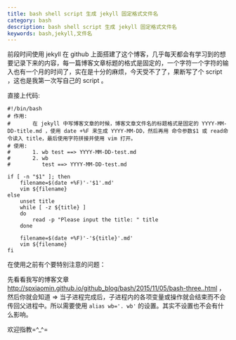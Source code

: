 ```yaml
---
title: bash shell script 生成 jekyll 固定格式文件名
category: bash
description: bash shell script 生成 jekyll 固定格式文件名 
keywords: bash,jekyll,文件名
---
```


前段时间使用 jekyll 在 github 上面搭建了这个博客，几乎每天都会有学习到的想要记录下来的内容，每一篇博客文章标题的格式是固定的，一个字符一个字符的输入也有一个月的时间了，实在是十分的麻烦，今天受不了了，果断写了个 script ，这也是我第一次写自己的 script 。

直接上代码:

    #!/bin/bash
    # 作用:
    #       在 jekyll 中写博客文章的时候，博客文章文件名的标题格式是固定的 YYYY-MM-DD-title.md ，使用 date +%F 来生成 YYYY-MM-DD，然后再用 命令参数$1 或 read命令读入 title，最后使用字符拼接并使用 vim 打开。
    # 使用:
    #       1. wb test ==> YYYY-MM-DD-test.md
    #       2. wb
    #          test ==> YYYY-MM-DD-test.md

    if [ -n "$1" ]; then
        filename=$(date +%F)'-'$1'.md'
        vim ${filename}
    else
        unset title
        while [ -z ${title} ]
        do
            read -p "Please input the title: " title
        done

        filename=$(date +%F)'-'${title}'.md'
        vim ${filename}
    fi

在使用之前有个要特别注意的问题：

先看看我写的博客文章 <http://spxiaomin.github.io/github_blog/bash/2015/11/05/bash-three..html> ，然后你就会知道 => 当子进程完成后，子进程内的各项变量或操作就会结束而不会传回父进程中。所以需要使用 `alias wb='. wb'` 的设置。其实不设置也不会有什么影响。

欢迎指教=^_^=

